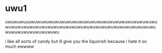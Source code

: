 # uwu1
uwuwuwuuuwuwuwuwuwuwuwuwuwuwuwuwuwuwuwuwuwuwuwuwuwuwuwuwuwuwuwuwuwuwuwuwuwuwuwuwuwuwuwuwuwuwuwuwuwuwuwuwuwuwuwuwuwuwuwu




i like all sorts of candy but ill give you the liquorish because i hate it so much ewwww
